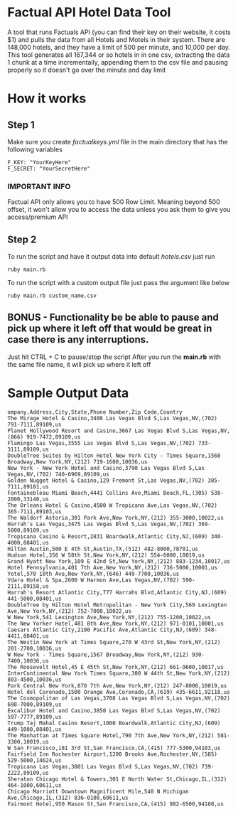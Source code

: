 # Factual API Hotel Data Tool
A tool that runs Factuals API (you can find their key on their website, it costs $1) 
and pulls the data from all Hotels and Motels in their system. 
There are 148,000 hotels, and they have a limit of 500 per minute, and 10,000 per day. 
This tool generates all 167,344 or so hotels in in one csv, 
extracting the data 1 chunk at a time incrementally, appending them to the csv file 
and pausing properly so it doesn't go over the minute and day limit


# How it works

## Step 1
Make sure you create *factualkeys.yml* file in the main directory that has the following variables

```
F_KEY: "YourKeyHere"
F_SECRET: "YourSecretHere"
```

### IMPORTANT INFO 
Factual API only allows you to have 500 Row Limit. Meaning beyond 500 offset, 
it won't allow you to access the data unless you ask them to give you access/premium API

## Step 2
To run the script and have it output data into default *hotels.csv* just run
```
ruby main.rb
```

To run the script with a custom output file just pass the argument like below
```
ruby main.rb custom_name.csv
```

## BONUS -  Functionality be be able to pause and pick up where it left off that would be great in case there is any interruptions. 
Just hit CTRL + C to pause/stop the script
After you run the **main.rb** with the same file name, it will pick up where it left off




# Sample Output Data

```
ompany,Address,City,State,Phone Number,Zip Code,Country
The Mirage Hotel & Casino,3400 Las Vegas Blvd S,Las Vegas,NV,(702) 791-7111,89109,us
Planet Hollywood Resort and Casino,3667 Las Vegas Blvd S,Las Vegas,NV,(866) 919-7472,89109,us
Flamingo Las Vegas,3555 Las Vegas Blvd S,Las Vegas,NV,(702) 733-3111,89109,us
DoubleTree Suites by Hilton Hotel New York City - Times Square,1568 Broadway,New York,NY,(212) 719-1600,10036,us
New York - New York Hotel and Casino,3790 Las Vegas Blvd S,Las Vegas,NV,(702) 740-6969,89109,us
Golden Nugget Hotel & Casino,129 Fremont St,Las Vegas,NV,(702) 385-7111,89101,us
Fontainebleau Miami Beach,4441 Collins Ave,Miami Beach,FL,(305) 538-2000,33140,us
The Orleans Hotel & Casino,4500 W Tropicana Ave,Las Vegas,NV,(702) 365-7111,89103,us
The Waldorf Astoria,301 Park Ave,New York,NY,(212) 355-3000,10022,us
Harrah's Las Vegas,3475 Las Vegas Blvd S,Las Vegas,NV,(702) 369-5000,89109,us
Tropicana Casino & Resort,2831 Boardwalk,Atlantic City,NJ,(609) 340-4000,08401,us
Hilton Austin,500 E 4th St,Austin,TX,(512) 482-8000,78701,us
Hudson Hotel,356 W 58th St,New York,NY,(212) 554-6000,10019,us
Grand Hyatt New York,109 E 42nd St,New York,NY,(212) 883-1234,10017,us
Hotel Pennsylvania,401 7th Ave,New York,NY,(212) 736-5000,10001,us
Yotel,570 10th Ave,New York,NY,(646) 449-7700,10036,us
Vdara Hotel & Spa,2600 W Harmon Ave,Las Vegas,NV,(702) 590-2111,89158,us
Harrah's Resort Atlantic City,777 Harrahs Blvd,Atlantic City,NJ,(609) 441-5000,08401,us
DoubleTree by Hilton Hotel Metropolitan - New York City,569 Lexington Ave,New York,NY,(212) 752-7000,10022,us
W New York,541 Lexington Ave,New York,NY,(212) 755-1200,10022,us
The New Yorker Hotel,481 8th Ave,New York,NY,(212) 971-0101,10001,us
Caesars Atlantic City,2100 Pacific Ave,Atlantic City,NJ,(609) 348-4411,08401,us
The Westin New York at Times Square,270 W 43rd St,New York,NY,(212) 201-2700,10036,us
W New York - Times Square,1567 Broadway,New York,NY,(212) 930-7400,10036,us
The Roosevelt Hotel,45 E 45th St,New York,NY,(212) 661-9600,10017,us
InterContinental New York Times Square,300 W 44th St,New York,NY,(212) 803-4500,10036,us
Park Central New York,870 7th Ave,New York,NY,(212) 247-8000,10019,us
Hotel del Coronado,1500 Orange Ave,Coronado,CA,(619) 435-6611,92118,us
The Cosmopolitan of Las Vegas,3708 Las Vegas Blvd S,Las Vegas,NV,(702) 698-7000,89109,us
Excalibur Hotel and Casino,3850 Las Vegas Blvd S,Las Vegas,NV,(702) 597-7777,89109,us
Trump Taj Mahal Casino Resort,1000 Boardwalk,Atlantic City,NJ,(609) 449-1000,08401,us
The Manhattan at Times Square Hotel,790 7th Ave,New York,NY,(212) 581-3300,10019,us
W San Francisco,181 3rd St,San Francisco,CA,(415) 777-5300,94103,us
Fairfield Inn Rochester Airport,1200 Brooks Ave,Rochester,NY,(585) 529-5000,14624,us
Tropicana Las Vegas,3801 Las Vegas Blvd S,Las Vegas,NV,(702) 739-2222,89109,us
Sheraton Chicago Hotel & Towers,301 E North Water St,Chicago,IL,(312) 464-1000,60611,us
Chicago Marriott Downtown Magnificent Mile,540 N Michigan Ave,Chicago,IL,(312) 836-0100,60611,us
Fairmont Hotel,950 Mason St,San Francisco,CA,(415) 982-6500,94108,us
```
